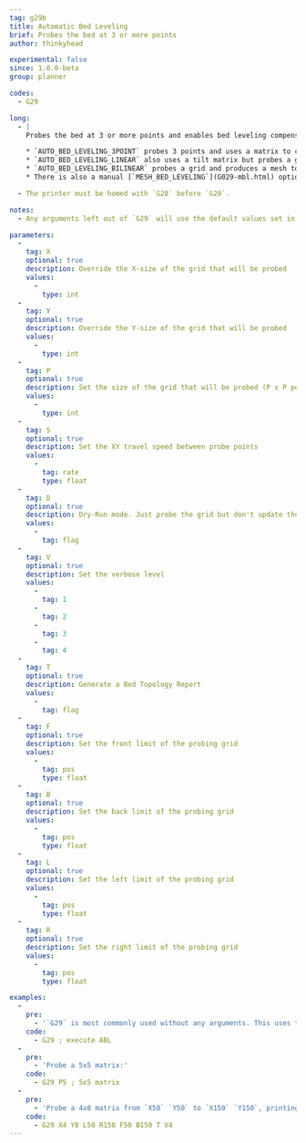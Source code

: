 ```yaml
---
tag: g29b
title: Automatic Bed Leveling
brief: Probes the bed at 3 or more points
author: thinkyhead

experimental: false
since: 1.0.0-beta
group: planner

codes:
  - G29

long:
  - |
    Probes the bed at 3 or more points and enables bed leveling compensation. The exact procedure and method depends on the type of bed leveling chosen in `Configuration.h`:

    * `AUTO_BED_LEVELING_3POINT` probes 3 points and uses a matrix to compensate for bed tilt.
    * `AUTO_BED_LEVELING_LINEAR` also uses a tilt matrix but probes a grid and applies "least-squares."
    * `AUTO_BED_LEVELING_BILINEAR` probes a grid and produces a mesh to adjust Z across the bed.
    * There is also a manual [`MESH_BED_LEVELING`](G029-mbl.html) option for setups without a probe.

  - The printer must be homed with `G28` before `G29`.

notes:
  - Any arguments left out of `G29` will use the default values set in `Configuration.h`.

parameters:
  -
    tag: X
    optional: true
    description: Override the X-size of the grid that will be probed
    values:
      -
        type: int
  -
    tag: Y
    optional: true
    description: Override the Y-size of the grid that will be probed
    values:
      -
        type: int
  -
    tag: P
    optional: true
    description: Set the size of the grid that will be probed (P x P points)
    values:
      -
        type: int
  -
    tag: S
    optional: true
    description: Set the XY travel speed between probe points
    values:
      -
        tag: rate
        type: float
  -
    tag: D
    optional: true
    description: Dry-Run mode. Just probe the grid but don't update the bed leveling data
    values:
      -
        tag: flag
  -
    tag: V
    optional: true
    description: Set the verbose level
    values:
      -
        tag: 1
      -
        tag: 2
      -
        tag: 3
      -
        tag: 4
  -
    tag: T
    optional: true
    description: Generate a Bed Topology Report
    values:
      -
        tag: flag
  -
    tag: F
    optional: true
    description: Set the front limit of the probing grid
    values:
      -
        tag: pos
        type: float
  -
    tag: B
    optional: true
    description: Set the back limit of the probing grid
    values:
      -
        tag: pos
        type: float
  -
    tag: L
    optional: true
    description: Set the left limit of the probing grid
    values:
      -
        tag: pos
        type: float
  -
    tag: R
    optional: true
    description: Set the right limit of the probing grid
    values:
      -
        tag: pos
        type: float

examples:
  -
    pre:
      - '`G29` is most commonly used without any arguments. This uses the parameters set in `Configuration.h`.'
    code:
      - G29 ; execute ABL
  -
    pre:
      - 'Probe a 5x5 matrix:'
    code:
      - G29 P5 ; 5x5 matrix
  -
    pre:
      - 'Probe a 4x8 matrix from `X50` `Y50` to `X150` `Y150`, printing a full report:'
    code:
      - G29 X4 Y8 L50 R150 F50 B150 T V4
---
```

